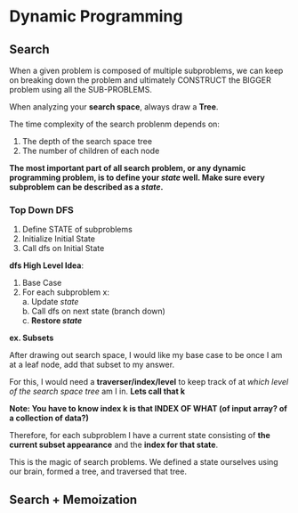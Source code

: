 # Dynamic Programming

## Search

When a given problem is composed of multiple subproblems, we can keep on breaking down the problem and ultimately CONSTRUCT the BIGGER problem using all the SUB-PROBLEMS.

When analyzing your **search space**, always draw a **Tree**.

The time complexity of the search problenm depends on: <br>
1. The depth of the search space tree
2. The number of children of each node

**The most important part of all search problem, or any dynamic programming problem, is to define your *state* well. Make sure every subproblem can be described as a *state*.**


### Top Down DFS

1. Define STATE of subproblems<br>
2. Initialize Initial State<br>
3. Call dfs on Initial State<br>

**dfs High Level Idea**: 
1. Base Case <br>
2. For each subproblem x: <br>
   a. Update *state* <br>
   b. Call dfs on next state (branch down) <br>
   c. **Restore *state*** <br>

**ex. Subsets**

After drawing out search space, I would like my base case to be once I am at a leaf node, add that subset to my answer.

For this, I would need a **traverser/index/level** to keep track of at *which level of the search space tree* am I in. **Lets call that k**

**Note: You have to know index k is that INDEX OF WHAT (of input array? of a collection of data?)**

Therefore, for each subproblem I have a current state consisting of **the current subset appearance** and the **index for that state**.

This is the magic of search problems. We defined a state ourselves using our brain, formed a tree, and traversed that tree.

## Search + Memoization

